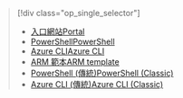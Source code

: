 > [!div class="op_single_selector"]
> * [<span data-ttu-id="d6df7-101">入口網站</span><span class="sxs-lookup"><span data-stu-id="d6df7-101">Portal</span></span>](../articles/virtual-network/virtual-networks-create-nsg-arm-pportal.md)
> * [<span data-ttu-id="d6df7-102">PowerShell</span><span class="sxs-lookup"><span data-stu-id="d6df7-102">PowerShell</span></span>](../articles/virtual-network/virtual-networks-create-nsg-arm-ps.md)
> * [<span data-ttu-id="d6df7-103">Azure CLI</span><span class="sxs-lookup"><span data-stu-id="d6df7-103">Azure CLI</span></span>](../articles/virtual-network/virtual-networks-create-nsg-arm-cli.md)
> * [<span data-ttu-id="d6df7-104">ARM 範本</span><span class="sxs-lookup"><span data-stu-id="d6df7-104">ARM template</span></span>](../articles/virtual-network/virtual-networks-create-nsg-arm-template.md)
> * [<span data-ttu-id="d6df7-105">PowerShell (傳統)</span><span class="sxs-lookup"><span data-stu-id="d6df7-105">PowerShell (Classic)</span></span>](../articles/virtual-network/virtual-networks-create-nsg-classic-ps.md)
> * [<span data-ttu-id="d6df7-106">Azure CLI (傳統)</span><span class="sxs-lookup"><span data-stu-id="d6df7-106">Azure CLI (Classic)</span></span>](../articles/virtual-network/virtual-networks-create-nsg-classic-cli.md)

